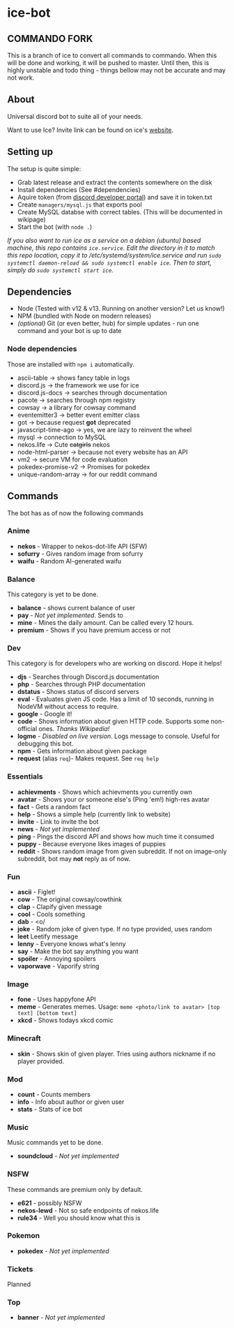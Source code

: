 # ice-bot

## COMMANDO FORK

This is a branch of ice to convert all commands to commando. When this will be done and working, it will be pushed to master. Until then, this is highly unstable and todo thing - things bellow may not be accurate and may not work.

## About

Universal discord bot to suite all of your needs.

Want to use Ice? Invite link can be found on ice's [website](http://ice.danbulant.eu).

## Setting up

The setup is quite simple:
* Grab latest release and extract the contents somewhere on the disk
* Install dependencies (See #dependencies)
* Aquire token (from [discord developer portal](https://discordapp.com/developers)) and save it in token.txt
* Create `managers/mysql.js` that exports pool
* Create MySQL databse with correct tables. (This will be documented in wikipage)
* Start the bot (with `node .`)

*If you also want to run ice as a service on a debian (ubuntu) based machine, this repo contains `ice.service`. Edit the directory in it to match this repo location, copy it to /etc/systemd/system/ice.service and run `sudo systemctl daemon-reload && sudo systemctl enable ice`. Then to start, simply do `sudo systemctl start ice`.*

## Dependencies

* Node (Tested with v12 & v13. Running on another version? Let us know!)
* NPM (bundled with Node on modern releases)
* *(optional)* Git (or even better, hub) for simple updates - run one command and your bot is up to date

### Node dependencies
Those are installed with `npm i` automatically.

* ascii-table -> shows fancy table in logs
* discord.js -> the framework we use for ice
* discord.js-docs -> searches through documentation
* pacote -> searches through npm registry
* cowsay -> a library for cowsay command
* eventemitter3 -> better event emitter class
* got -> because request **got** deprecated
* javascript-time-ago -> yes, we are lazy to reinvent the wheel
* mysql -> connection to MySQL
* nekos.life -> Cute ~~catgirls~~ nekos
* node-html-parser -> because not every website has an API
* vm2 -> secure VM for code evaluation
* pokedex-promise-v2 -> Promises for pokedex
* unique-random-array -> for our reddit command


## Commands

The bot has as of now the following commands

### Anime

* **nekos <endpoint>** - Wrapper to nekos-dot-life API (SFW)
* **sofurry** - Gives random image from sofurry
* **waifu** - Random AI-generated waifu

### Balance
This category is yet to be done.

* **balance** - shows current balance of user
* **pay <amount> <who>** - *Not yet implemented*. Sends <amount> to <who>
* **mine** - Mines the daily amount. Can be called every 12 hours.
* **premium** - Shows if you have premium access or not

### Dev
This category is for developers who are working on discord. Hope it helps!

* **djs** - Searches through Discord.js documentation
* **php** - Searches through PHP documentation
* **dstatus** - Shows status of discord servers
* **eval** - Evaluates given JS code. Has a limit of 10 seconds, running in NodeVM without access to require.
* **google** - Google it!
* **code** - Shows information about given HTTP code. Supports some non-official ones. *Thanks Wikipedia!*
* **logme** - *Disabled on live version*. Logs message to console. Useful for debugging this bot.
* **npm** - Gets information about given package
* **request** (alias `req`)- Makes request. See `req help`

### Essentials

* **achievments** - Shows which achievments you currently own
* **avatar** - Shows your or someone else's (Ping 'em!) high-res avatar
* **fact** - Gets a random fact
* **help** - Shows a simple help (currently link to website)
* **invite** - Link to invite the bot
* **news** - *Not yet implemented*
* **ping** - Pings the discord API and shows how much time it consumed
* **puppy** - Because everyone likes images of puppies
* **reddit** - Shows random image from given subreddit. If not on image-only subreddit, bot may **not** reply as of now.

### Fun

* **ascii** - Figlet!
* **cow** - The original cowsay/cowthink
* **clap** - Clapify given message
* **cool** - Cools something
* **dab** - <o/
* **joke** - Random joke of given type. If no type provided, uses random
* **leet** Leetify message
* **lenny** - Everyone knows what's lenny
* **say** - Make the bot say anything you want
* **spoiler** - Annoying spoilers
* **vaporwave** - Vaporify string

### Image

* **fone** - Uses happyfone API
* **meme** - Generates memes. Usage: `meme <photo/link to avatar> [top text] [bottom text]`
* **xkcd** - Shows todays xkcd comic

### Minecraft

* **skin** - Shows skin of given player. Tries using authors nickname if no player provided.

### Mod

* **count** - Counts members
* **info** - Info about author or given user
* **stats** - Stats of ice bot

### Music 
Music commands yet to be done.

* **soundcloud** - *Not yet implemented*

### NSFW
These commands are premium only by default. 

* **e621** - possibly NSFW
* **nekos-lewd** - Not so safe endpoints of nekos.life
* **rule34** - Well you should know what this is

### Pokemon

* **pokedex** - *Not yet implemented*

### Tickets
Planned

### Top

* **banner** - *Not yet implemented*
